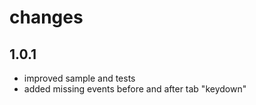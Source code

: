 changes
=======

1.0.1
-----
- improved sample and tests
- added missing events before and after tab "keydown"